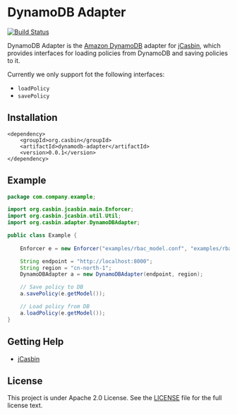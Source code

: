 DynamoDB Adapter
====

[![Build Status](https://travis-ci.org/jcasbin/dynamodb-adapter.svg?branch=master)](https://travis-ci.org/jcasbin/dynamodb-adapter)

DynamoDB Adapter is the [Amazon DynamoDB](https://en.wikipedia.org/wiki/Amazon_DynamoDB) adapter for [jCasbin](https://github.com/casbin/jcasbin), which provides interfaces for loading policies from DynamoDB and saving policies to it. 

Currently we only support fot the following interfaces:
- `loadPolicy`
- `savePolicy`

## Installation
```
<dependency>
    <groupId>org.casbin</groupId>
    <artifactId>dynamodb-adapter</artifactId>
    <version>0.0.1</version>
</dependency>

```

## Example
```java
package com.company.example;

import org.casbin.jcasbin.main.Enforcer;
import org.casbin.jcasbin.util.Util;
import org.casbin.adapter.DynamoDBAdapter;

public class Example {
    
    Enforcer e = new Enforcer("examples/rbac_model.conf", "examples/rbac_policy.csv");

    String endpoint = "http://localhost:8000";
    String region = "cn-north-1";
    DynamoDBAdapter a = new DynamoDBAdapter(endpoint, region);

    // Save policy to DB
    a.savePolicy(e.getModel());

    // Load policy from DB
    a.loadPolicy(e.getModel());
}
```

## Getting Help

- [jCasbin](https://github.com/casbin/jcasbin)

## License

This project is under Apache 2.0 License. See the [LICENSE](LICENSE) file for the full license text.
